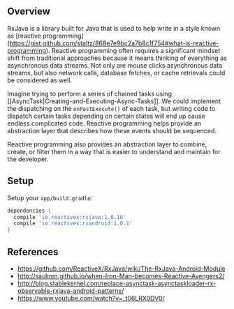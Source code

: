 ## Overview

RxJava is a library built for Java that is used to help write in a style known as [reactive programming] (https://gist.github.com/staltz/868e7e9bc2a7b8c1f754#what-is-reactive-programming).  Reactive programming often requires a significant mindset shift from traditional approaches because it means thinking of everything as asynchronous data streams.  Not only are mouse clicks asynchronous data streams, but also network calls, database fetches, or cache retrievals could be considered as well.

Imagine trying to perform a series of chained tasks using [[AsyncTask|Creating-and-Executing-Async-Tasks]].  We could implement the dispatching on the `onPostExecute()` of each task, but writing code to dispatch certain tasks depending on certain states will end up cause endless complicated code.  Reactive programming helps provide an abstraction layer that describes how these events should be sequenced.

Reactive programming also provides an abstraction layer to combine, create, or filter them in a way that is easier to understand and maintain for the developer.  

## Setup

Setup your `app/build.gradle`:

```gradle
dependencies {
  compile 'io.reactivex:rxjava:1.0.16'
  compile 'io.reactivex:rxandroid:1.0.1'
}
```

## References

* <https://github.com/ReactiveX/RxJava/wiki/The-RxJava-Android-Module>
* <http://saulmm.github.io/when-Iron-Man-becomes-Reactive-Avengers2/>
* <http://blog.stablekernel.com/replace-asynctask-asynctaskloader-rx-observable-rxjava-android-patterns/>
* <https://www.youtube.com/watch?v=_t06LRX0DV0/>